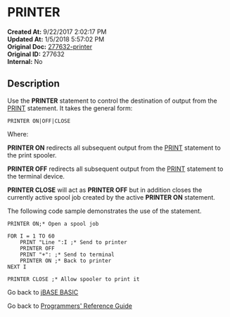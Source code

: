 # PRINTER

**Created At:** 9/22/2017 2:02:17 PM  
**Updated At:** 1/5/2018 5:57:02 PM  
**Original Doc:** [277632-printer](https://docs.jbase.com/36868-jbase-basic/277632-printer)  
**Original ID:** 277632  
**Internal:** No  

## Description

Use the **PRINTER** statement to control the destination of output from the [PRINT](./../print) statement. It takes the general form:

```
PRINTER ON|OFF|CLOSE
```

Where:

**PRINTER ON** redirects all subsequent output from the [PRINT](./../print) statement to the print spooler.

**PRINTER OFF** redirects all subsequent output from the [PRINT](./../print) statement to the terminal device.

**PRINTER CLOSE** will act as **PRINTER OFF** but in addition closes the currently active spool job created by the active **PRINTER ON** statement.

The following code sample demonstrates the use of the statement.

```
PRINTER ON;* Open a spool job

FOR I = 1 TO 60
    PRINT "Line ":I ;* Send to printer
    PRINTER OFF
    PRINT "+": ;* Send to terminal
    PRINTER ON ;* Back to printer
NEXT I

PRINTER CLOSE ;* Allow spooler to print it
```

Go back to [jBASE BASIC](./../README.md)

Go back to [Programmers' Reference Guide](./../../reference-guides/jbc/README.md)

  
<PageFooter />
